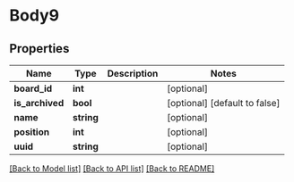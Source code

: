 # Body9

## Properties
Name | Type | Description | Notes
------------ | ------------- | ------------- | -------------
**board_id** | **int** |  | [optional] 
**is_archived** | **bool** |  | [optional] [default to false]
**name** | **string** |  | [optional] 
**position** | **int** |  | [optional] 
**uuid** | **string** |  | [optional] 

[[Back to Model list]](../README.md#documentation-for-models) [[Back to API list]](../README.md#documentation-for-api-endpoints) [[Back to README]](../README.md)


